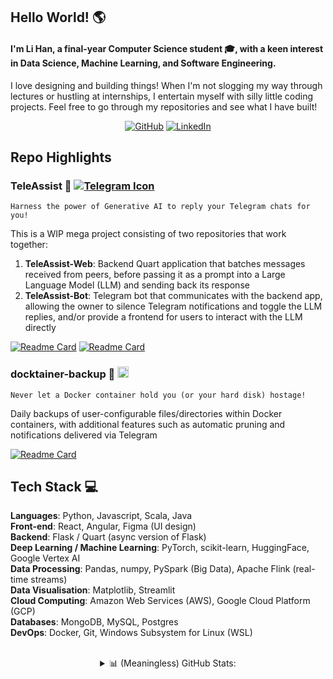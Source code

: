 ## Hello World! 🌎 
#### I'm Li Han, a final-year Computer Science student 🎓, with a keen interest in Data Science, Machine Learning, and Software Engineering.
I love designing and building things! When I'm not slogging my way through lectures or hustling at internships, I entertain myself with silly little coding projects. Feel free to go through my repositories and see what I have built!
<p align="center">
  <a href="https://github.com/lihaan" target="_blank"><img alt="GitHub" src="https://img.shields.io/badge/-@lihaan-181717?style=flat-square&logo=GitHub&logoColor=white"></a>
  <a href="https://www.linkedin.com/in/lihanong" target="_blank"><img alt="LinkedIn" src="https://img.shields.io/badge/-Ong%20Li%20Han-0077B5?style=flat-square&logo=Linkedin&logoColor=white"></a>
</p>

## Repo Highlights
### TeleAssist 🤖 [![Telegram Icon](https://upload.wikimedia.org/wikipedia/commons/thumb/8/82/Telegram_logo.svg/18px-Telegram_logo.svg.png)](#)
```
Harness the power of Generative AI to reply your Telegram chats for you!
```
This is a WIP mega project consisting of two repositories that work together:
1) **TeleAssist-Web**: Backend Quart application that batches messages received from peers, before passing it as a prompt into a Large Language Model (LLM) and sending back its response
3) **TeleAssist-Bot**: Telegram bot that communicates with the backend app, allowing the owner to silence Telegram notifications and toggle the LLM replies, and/or provide a frontend for users to interact with the LLM directly

[![Readme Card](https://github-readme-stats.vercel.app/api/pin/?username=lihaan&repo=TeleAssist-Web&show_icons=true&theme=vue-dark)](https://github.com/lihaan/TeleAssist-Web)
[![Readme Card](https://github-readme-stats.vercel.app/api/pin/?username=lihaan&repo=TeleAssist-Bot&show_icons=true&theme=vue-dark)](https://github.com/lihaan/TeleAssist-Bot)

### docktainer-backup 💾 <img src="https://skillicons.dev/icons?i=docker" width="18px" />
```
Never let a Docker container hold you (or your hard disk) hostage!
```
Daily backups of user-configurable files/directories within Docker containers, with additional features such as automatic pruning and notifications delivered via Telegram

[![Readme Card](https://github-readme-stats.vercel.app/api/pin/?username=lihaan&repo=docktainer-backup&show_icons=true&theme=vue-dark)](https://github.com/lihaan/docktainer-backup)


## Tech Stack 💻
**Languages**: Python, Javascript, Scala, Java
<br>**Front-end**: React, Angular, Figma (UI design)
<br>**Backend**: Flask / Quart (async version of Flask)
<br>**Deep Learning / Machine Learning**: PyTorch, scikit-learn, HuggingFace, Google Vertex AI
<br>**Data Processing**: Pandas, numpy, PySpark (Big Data), Apache Flink (real-time streams)
<br>**Data Visualisation**: Matplotlib, Streamlit
<br>**Cloud Computing**: Amazon Web Services (AWS), Google Cloud Platform (GCP)
<br>**Databases**: MongoDB, MySQL, Postgres
<br>**DevOps**: Docker, Git, Windows Subsystem for Linux (WSL)

<br>

<details>
  <summary align="center">📊 (Meaningless) GitHub Stats:</summary>
  <!-- ![](https://github-readme-stats.vercel.app/api?username=lihaan&theme=vue-dark&hide_border=false&include_all_commits=true&count_private=true)<br/> -->
  <p align="center">
  <img alt = "GitHub Contribution Stats" src="https://github-readme-streak-stats.herokuapp.com/?user=lihaan&theme=vue-dark&hide_border=true" />
    <br>
  <img alt = "Github Language Breakdown Stats" src="https://github-readme-stats.vercel.app/api/top-langs/?username=lihaan&theme=vue-dark&hide_border=true&include_all_commits=false&count_private=false&layout=compact" />
  </p>
</details>




<!--
**lihaan/lihaan** is a ✨ _special_ ✨ repository because its `README.md` (this file) appears on your GitHub profile.

Here are some ideas to get you started:

- 🔭 I’m currently working on ...
- 🌱 I’m currently learning ...
- 👯 I’m looking to collaborate on ...
- 🤔 I’m looking for help with ...
- 💬 Ask me about ...

- 😄 Pronouns: ...
- ⚡ Fun fact: ...
-->
